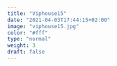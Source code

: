 ```yaml
---
title: "Viphouse15"
date: "2021-04-03T17:44:15+02:00"
image: "viphouse15.jpg"
color: "#fff"
type: "normal"
weight: 3
draft: false
---
```

